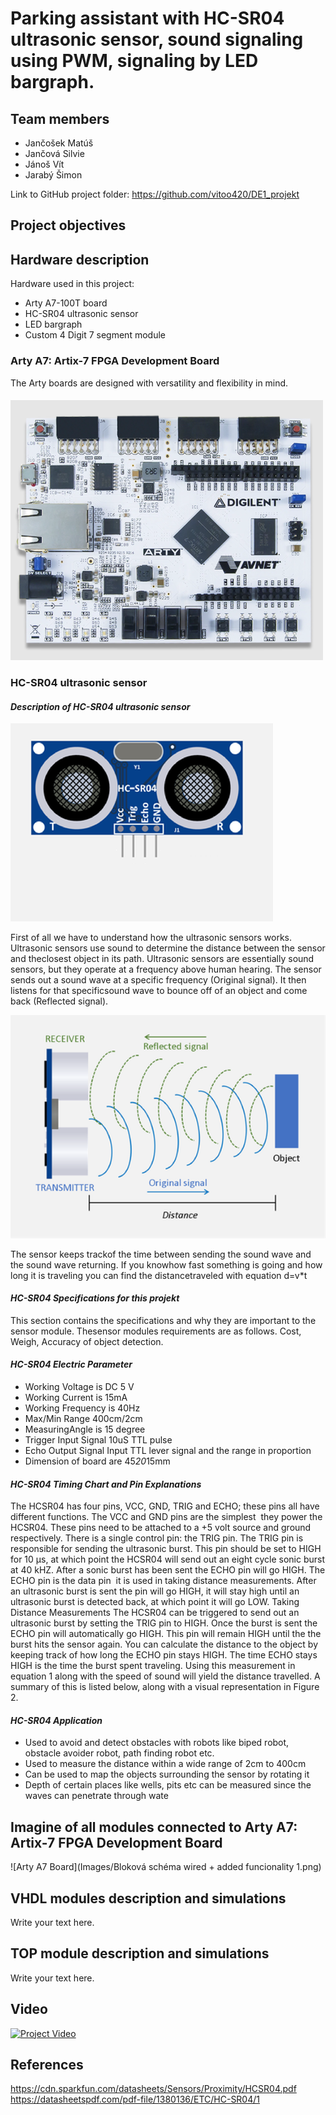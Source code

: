 # Parking assistant with HC-SR04 ultrasonic sensor, sound signaling using PWM, signaling by LED bargraph.

## Team members
* Jančošek Matúš
* Jančová Silvie
* Jánoš Vít
* Jarabý Šimon
 
Link to GitHub project folder: https://github.com/vitoo420/DE1_projekt

## Project objectives

### 


## Hardware description
Hardware used in this project:
* Arty A7-100T board 
* HC-SR04 ultrasonic sensor
* LED bargraph
* Custom 4 Digit 7 segment module

### Arty A7: Artix-7 FPGA Development Board
The Arty boards are designed with versatility and flexibility in mind.
####  ![Arty A7 Board](Images/Board1.png)






### HC-SR04 ultrasonic sensor
#### *Description of HC-SR04 ultrasonic sensor*

![HC-SR04](Images/Sensor3.png)

First of all we have to understand how the ultrasonic sensors works. Ultrasonic sensors use sound to determine the distance between the sensor and theclosest object in its path. 
Ultrasonic sensors are essentially sound sensors, but they operate at a frequency above human hearing. The sensor sends out a sound wave at a specific frequency (Original signal). 
It then listens for that specificsound wave to bounce off of an object and come back (Reflected signal).

![HC-SR04](Images/Sensor4.png)

The sensor keeps trackof the time between sending the sound wave and the sound wave returning. 
If you knowhow fast something is going and how long it is traveling you can find the distancetraveled with equation d=v*t

#### *HC-SR04 Specifications for this projekt*
This section contains the specifications and why they are important to the sensor module. Thesensor modules requirements are as follows. Cost, Weigh, Accuracy of object detection. 

#### *HC-SR04 Electric Parameter*
* Working Voltage is DC 5 V
* Working Current is 15mA
* Working Frequency is 40Hz
* Max/Min Range 400cm/2cm
* MeasuringAngle is 15 degree
* Trigger Input Signal 10uS TTL pulse
* Echo Output Signal Input TTL lever signal and the range in proportion
* Dimension of board are 45*20*15mm 

#### *HC-SR04 Timing Chart and Pin Explanations*

The HC­SR04 has four pins, VCC, GND, TRIG and ECHO; these pins all have different functions. The VCC and GND pins are the simplest ­­ they power the HC­SR04. These pins need to be attached to a +5 volt source and ground respectively. There is a single control pin: the TRIG pin. The TRIG pin is responsible for sending the ultrasonic burst. This pin should be set to HIGH for 10 μs, at which point the HC­SR04 will send out an eight cycle sonic burst at 40 kHZ. After a sonic burst has been sent the ECHO pin will go HIGH. The ECHO pin is the data pin ­­ it is used in taking distance measurements. After an ultrasonic burst is sent the pin will go HIGH, it will stay high until an ultrasonic burst is detected back, at which point it will go LOW. Taking Distance Measurements The HC­SR04 can be triggered to send out an ultrasonic burst by setting the TRIG pin to HIGH. Once the burst is sent the ECHO pin will automatically go HIGH. This pin will remain HIGH until the the burst hits the sensor again. You can calculate the distance to the object by keeping track of how long the ECHO pin stays HIGH. The time ECHO stays HIGH is the time the burst spent traveling.  Using this measurement in equation 1 along with the speed of sound will yield the distance travelled. A summary of this is listed below, along with a visual representation in Figure 2.

#### *HC-SR04 Application*
* Used to avoid and detect obstacles with robots like biped robot, obstacle avoider robot, path finding robot etc.
* Used to measure the distance within a wide range of 2cm to 400cm
* Can be used to map the objects surrounding the sensor by rotating it
* Depth of certain places like wells, pits etc can be measured since the waves can penetrate through wate

## Imagine of all modules connected to Arty A7: Artix-7 FPGA Development Board
![Arty A7 Board](Images/Bloková schéma wired + added funcionality 1.png)

## VHDL modules description and simulations

Write your text here.


## TOP module description and simulations

Write your text here.


## Video

[![Project Video](http://img.youtube.com/vi/3xFRkxmYkFs/0.jpg)](http://www.youtube.com/wa "Project Overview")


## References

   https://cdn.sparkfun.com/datasheets/Sensors/Proximity/HCSR04.pdf
   https://datasheetspdf.com/pdf-file/1380136/ETC/HC-SR04/1
